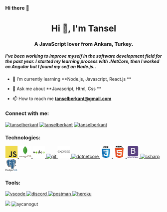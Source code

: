 ### Hi there 👋

<h1 align="center">Hi 👋, I'm Tansel</h1>
<h3 align="center">A JavaScript lover from Ankara, Turkey.</h3>
    
<h5 align="left">
I've been working to improve myself in the software development field for the past year. I started my learning process with .NetCore, then I worked on Angular but I found my self on Node.js..
</h5>




- 🌱 I’m currently learning **Node.js, Javascript, React.js **

- 💬 Ask me about **Javascript, Html, Css **

- 📫 How to reach me **tanselberkant@gmail.com**


<h3 align="left">Connect with me:</h3>
<p align="left">
<a href="https://linkedin.com/in/tanselberkantoflaz" target="blank"><img align="center" src="https://velanovascular.com/wp-content/uploads/2020/06/LinkedIn.png" alt="tanselberkant" height="30" width="30" /></a>
<a href="https://instagram.com/tanselberkant" target="blank"><img align="center" src="https://upload.wikimedia.org/wikipedia/commons/thumb/e/e7/Instagram_logo_2016.svg/1200px-Instagram_logo_2016.svg.png" alt="tanselberkant" height="30" width="30" /></a>
<a href="https://twitter.com/tanselberkant" target="blank"><img align="center" src="https://www.createchallenge.org/images/logo-twitter.png/@@images/b588afe1-9051-46e9-b16c-09ba486fcc44.png" alt="tanselberkant" height="30" width="32" /></a>
</p>

<h3 align="left">Technologies:</h3>
<p align="left"> 
<a href="https://developer.mozilla.org/en-US/docs/Web/JavaScript" target="_blank"> <img src="https://raw.githubusercontent.com/devicons/devicon/master/icons/javascript/javascript-original.svg" alt="javascript" width="40" height="40"/> </a> 
<a href="https://www.mongodb.com/" target="_blank"> <img src="https://raw.githubusercontent.com/devicons/devicon/master/icons/mongodb/mongodb-original-wordmark.svg" alt="mongodb" width="40" height="40"/> </a>
<a href="https://nodejs.org" target="_blank" rel="noreferrer"> <img src="https://raw.githubusercontent.com/devicons/devicon/master/icons/nodejs/nodejs-original-wordmark.svg" alt="nodejs" width="40" height="40"/> </a>
<a href="https://git-scm.com/" target="_blank"> <img src="https://www.vectorlogo.zone/logos/git-scm/git-scm-icon.svg" alt="git" width="40" height="40"/> </a>
<a href="https://expressjs.com" target="_blank" rel="noreferrer"> <img src="https://raw.githubusercontent.com/devicons/devicon/master/icons/express/express-original-wordmark.svg" alt="express" width="40" height="40"/> </a>
<a href="https://dotnet.microsoft.com/" target="_blank"> <img src="https://upload.wikimedia.org/wikipedia/commons/thumb/e/ee/.NET_Core_Logo.svg/1200px-.NET_Core_Logo.svg.png" alt="dotnetcore" width="40" height="40"/> </a>
<a href="https://www.w3schools.com/css/" target="_blank"> <img src="https://raw.githubusercontent.com/devicons/devicon/master/icons/css3/css3-original-wordmark.svg" alt="css3" width="38" height="38"/> </a> 
<a href="https://www.w3.org/html/" target="_blank"> <img src="https://raw.githubusercontent.com/devicons/devicon/master/icons/html5/html5-original-wordmark.svg" alt="html5" width="40" height="40"/> </a> 
<a href="https://getbootstrap.com" target="_blank"> <img src="https://raw.githubusercontent.com/devicons/devicon/master/icons/bootstrap/bootstrap-plain-wordmark.svg" alt="bootstrap" width="40" height="40"/> </a>
<a href="https://docs.microsoft.com/en-us/dotnet/csharp/" target="_blank"> <img src="https://seeklogo.com/images/C/c-sharp-c-logo-02F17714BA-seeklogo.com.png" alt="csharp" width="34" height="40"/> </a>
<a href="https://www.postgresql.org" target="_blank" rel="noreferrer"> <img src="https://raw.githubusercontent.com/devicons/devicon/master/icons/postgresql/postgresql-original-wordmark.svg" alt="postgresql" width="40" height="40"/> </a>
</p>

<h3 align="left">Tools:</h3>
<p align="left">
<a href="https://code.visualstudio.com/" target="_blank"> <img src="https://upload.wikimedia.org/wikipedia/commons/thumb/9/9a/Visual_Studio_Code_1.35_icon.svg/1024px-Visual_Studio_Code_1.35_icon.svg.png" alt="vscode" width="30" height="30"/> </a>
<a href="https://discord.com/" target="_blank"> <img src="https://cdn4.iconfinder.com/data/icons/logos-and-brands/512/91_Discord_logo_logos-512.png" alt="discord" width="30" height="30"/> </a> 
<a href="https://postman.com" target="_blank"> <img src="https://www.vectorlogo.zone/logos/getpostman/getpostman-icon.svg" alt="postman" width="30" height="30"/> </a> 
<a href="https://heroku.com" target="_blank"> <img src="https://www.vectorlogo.zone/logos/heroku/heroku-icon.svg" alt="heroku" width="30" height="30"/> </a> 
</p>



<!-- GitHub Stats -->  
<img height="132em" src="https://github-readme-stats.vercel.app/api?username=tanselberkant&&theme=darcula&show_icons=true&hide_border=true" /> <img height="132em"  src="https://github-readme-streak-stats.herokuapp.com/?user=tanselberkant&theme=darcula" alt="aycanogut" />

